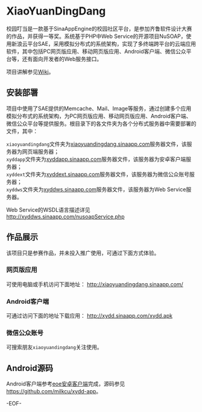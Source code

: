 # XiaoYuanDingDang

校园叮当是一款基于SinaAppEngine的校园社区平台，是参加齐鲁软件设计大赛的作品，并获得一等奖。系统基于PHP中Web Service的开源项目NuSOAP，使用新浪云平台SAE，采用模拟分布式的系统架构，实现了多终端跨平台的云端应用软件，其中包括PC网页版应用、移动网页版应用、Android客户端、微信公众平台等，还有面向开发者的Web服务接口。

项目讲解参见[Wiki](https://github.com/milkcu/xydd/wiki)。

## 安装部署

项目中使用了SAE提供的Memcache、Mail、Image等服务，通过创建多个应用模拟分布式的系统架构，为PC网页版应用、移动网页版应用、Android客户端、微信公众平台等提供服务。根目录下的各文件夹为各个分布式服务器中需要部署的文件，其中：

`xiaoyuandingdang`文件夹为[xiaoyuandingdang.sinaapp.com](http://xiaoyuandingdang.sinaapp.com/)服务器文件，该服务器为网页端服务器；  
`xyddapp`文件夹为[xyddapp.sinaapp.com](http://xiaoyuandingdang.sinaapp.com/)服务器文件，该服务器为安卓客户端服务器；  
`xyddext`文件夹为[xyddext.sinaapp.com](http://xyddext.sinaapp.com/)服务器文件，该服务器为微信公众账号服务器；  
`xyddws`文件夹为[xyddws.sinaapp.com](http://xyddws.sinaapp.com/)服务器文件，该服务器为Web Service服务器。

Web Service的WSDL语言描述详见<http://xyddws.sinaapp.com/nusoapService.php>

## 作品展示

该项目只是参赛作品，并未投入推广使用，可通过下面方式体验。

### 网页版应用

可使用电脑或手机访问下面地址：
<http://xiaoyuandingdang.sinaapp.com/>

### Android客户端

可通过访问下面的地址下载应用：
<http://xydd.sinaapp.com/xydd.apk>

### 微信公众账号

可搜索朋友`xiaoyuandingdang`关注使用。

## Android源码

Android客户端参考[eoe安卓客户端](https://github.com/eoecn/android-app/)完成，源码参见<https://github.com/milkcu/xydd-app>。

-EOF-
